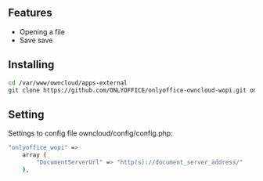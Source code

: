 ## Features
- Opening a file
- Save save

## Installing

```bash
cd /var/www/owncloud/apps-external
git clone https://github.com/ONLYOFFICE/onlyoffice-owncloud-wopi.git onlyoffice_wopi
```

## Setting
Settings to сonfig file owncloud/config/config.php:
```bash
"onlyoffice_wopi" =>
    array (
        "DocumentServerUrl" => "http(s)://document_server_address/"
    ),
```

